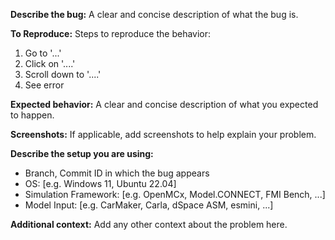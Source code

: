 **Describe the bug:**
A clear and concise description of what the bug is.

**To Reproduce:**
Steps to reproduce the behavior:
1. Go to '...'
2. Click on '....'
3. Scroll down to '....'
4. See error

**Expected behavior:**
A clear and concise description of what you expected to happen.

**Screenshots:**
If applicable, add screenshots to help explain your problem.

**Describe the setup you are using:**
- Branch, Commit ID in which the bug appears
- OS: [e.g. Windows 11, Ubuntu 22.04]
- Simulation Framework: [e.g. OpenMCx, Model.CONNECT, FMI Bench, ...]
- Model Input: [e.g. CarMaker, Carla, dSpace ASM, esmini, ...]

**Additional context:**
Add any other context about the problem here.
